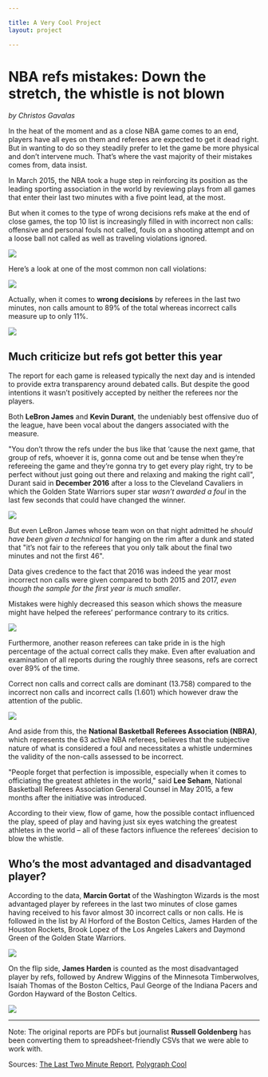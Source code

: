 ```yaml
---

title: A Very Cool Project
layout: project

---
```


# NBA refs mistakes: Down the stretch, the whistle is not blown

*by Christos Gavalas*

In the heat of the moment and as a close NBA game comes to an end, players have all eyes on them and referees are expected to get it dead right. But in wanting to do so they steadily prefer to let the game be more physical and don’t intervene much. That’s where the vast majority of their mistakes comes from, data insist.

In March 2015, the NBA took a huge step in reinforcing its position as the leading sporting association in the world by reviewing plays from all games that enter their last two minutes with a five point lead, at the most.  

But when it comes to the type of wrong decisions refs make at the end of close games, the top 10 list is increasingly filled in with incorrect non calls: offensive and personal fouls not called, fouls on a shooting attempt and on a loose ball not called as well as traveling violations ignored. 

![](Most-Common-Wrong.png)

Here’s a look at one of the most common non call violations:

![](travel.gif)

Actually, when it comes to **wrong decisions** by referees in the last two minutes, non calls amount to 89% of the total whereas incorrect calls measure up to only 11%.

![](Distribution-of-incorrect-calls.png)


## Much criticize but refs got better this year  

The report for each game is released typically the next day and is intended to provide extra transparency around debated calls. But despite the good intentions it wasn’t positively accepted by neither the referees nor the players.

Both **LeBron James** and **Kevin Durant**, the undeniably best offensive duo of the league, have been vocal about the dangers associated with the measure. 

"You don’t throw the refs under the bus like that ‘cause the next game, that group of refs, whoever it is, gonna come out and be tense when they’re refereeing the game and they’re gonna try to get every play right, try to be perfect without just going out there and relaxing and making the right call", Durant said in **December 2016** after a loss to the Cleveland Cavaliers in which the Golden State Warriors super star *wasn’t awarded a foul* in the last few seconds that could have changed the winner.  

![](durant_call.gif)

But even LeBron James whose team won on that night admitted he *should have been given a technical* for hanging on the rim after a dunk and stated that "it’s not fair to the referees that you only talk about the final two minutes and not the first 46".

Data gives credence to the fact that 2016 was indeed the year most incorrect non calls were given compared to both 2015 and 2017, *even though the sample for the first year is much smaller*. 

Mistakes were highly decreased this season which shows the measure might have helped the referees’ performance contrary to its critics.

![](Decisions-Per-Year.png)

Furthermore, another reason referees can take pride in is the high percentage of the actual correct calls they make. Even after evaluation and examination of all reports during the roughly three seasons, refs are correct over 89% of the time. 

Correct non calls and correct calls are dominant (13.758) compared to the incorrect non calls and incorrect calls (1.601) which however draw the attention of the public. 

![](distribution-of-calls.png)

And aside from this, the **National Basketball Referees Association (NBRA)**, which represents the 63 active NBA referees, believes that the subjective nature of what is considered a foul and necessitates a whistle undermines the validity of the non-calls assessed to be incorrect. 

"People forget that perfection is impossible, especially when it comes to officiating the greatest athletes in the world," said **Lee Seham**, National Basketball Referees Association General Counsel in May 2015, a few months after the initiative was introduced. 

According to their view, flow of game, how the possible contact influenced the play, speed of play and having just six eyes watching the greatest athletes in the world – all of these factors influence the referees’ decision to blow the whistle. 

## Who’s the most advantaged and disadvantaged player?

According to the data, **Marcin Gortat** of the Washington Wizards is the most advantaged player by referees in the last two minutes of close games having received to his favor almost 30 incorrect calls or non calls. He is followed in the list by Al Horford of the Boston Celtics, James Harden of the Houston Rockets, Brook Lopez of the Los Angeles Lakers and Daymond Green of the Golden State Warriors.  

![](Mostly-Advantaged.png)

On the flip side, **James Harden** is counted as the most disadvantaged player by refs, followed by Andrew Wiggins of the Minnesota Timberwolves, Isaiah Thomas of the Boston Celtics, Paul George of the Indiana Pacers and Gordon Hayward of the Boston Celtics. 

![](Mostly-Disadvantaged.png)



-----------------

Note: The original reports are PDFs but journalist **Russell Goldenberg** has been converting them to spreadsheet-friendly CSVs that we were able to work with.

Sources: [The Last Two Minute Report](http://official.nba.com/nba-last-two-minute-reports-archive/), [Polygraph Cool](https://github.com/polygraph-cool/last-two-minute-report/tree/master/output)

